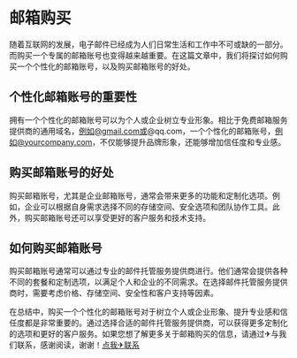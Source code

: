 # 邮箱购买

随着互联网的发展，电子邮件已经成为人们日常生活和工作中不可或缺的一部分。而购买一个专属的邮箱账号也变得越来越重要。在这篇文章中，我们将探讨如何购买一个个性化的邮箱账号，以及购买邮箱账号的好处。

## 个性化邮箱账号的重要性

拥有一个个性化的邮箱账号可以为个人或企业树立专业形象。相比于免费邮箱服务提供商的通用域名，例如@gmail.com或@qq.com，一个个性化的邮箱账号，例如@yourcompany.com，不仅能够提升品牌形象，还能够增加信任度和专业感。

## 购买邮箱账号的好处

购买邮箱账号，尤其是企业邮箱账号，通常会带来更多的功能和定制化选项。例如，企业可以根据自身需求选择不同的存储空间、安全选项和团队协作工具。此外，购买邮箱账号还可以享受更好的客户服务和技术支持。

## 如何购买邮箱账号

购买邮箱账号通常可以通过专业的邮件托管服务提供商进行。他们通常会提供各种不同的套餐和定制选项，以满足个人和企业的不同需求。在选择邮件托管服务提供商时，需要考虑价格、存储空间、安全性和客户支持等因素。

在总结中，购买一个个性化的邮箱账号对于树立个人或企业形象、提升专业感和信任度都是非常重要的。通过选择合适的邮件托管服务提供商，可以获得更多定制化的选项和更好的客户服务。如果您想了解更多关于邮箱购买的信息，请通过✈与我们联系，感谢阅读，谢谢！[点我✈联系](https://ss.k02.cc)